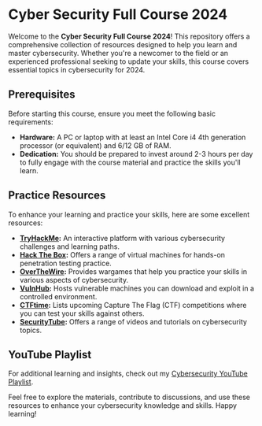 # Cyber Security Full Course 2024

Welcome to the **Cyber Security Full Course 2024**! This repository offers a comprehensive collection of resources designed to help you learn and master cybersecurity. Whether you're a newcomer to the field or an experienced professional seeking to update your skills, this course covers essential topics in cybersecurity for 2024.



## Prerequisites

Before starting this course, ensure you meet the following basic requirements:

- **Hardware:** A PC or laptop with at least an Intel Core i4 4th generation processor (or equivalent) and 6/12 GB of RAM.
- **Dedication:** You should be prepared to invest around 2-3 hours per day to fully engage with the course material and practice the skills you'll learn.



## Practice Resources

To enhance your learning and practice your skills, here are some excellent resources:

- **[TryHackMe](https://tryhackme.com/):** An interactive platform with various cybersecurity challenges and learning paths.
- **[Hack The Box](https://www.hackthebox.eu/):** Offers a range of virtual machines for hands-on penetration testing practice.
- **[OverTheWire](https://overthewire.org/):** Provides wargames that help you practice your skills in various aspects of cybersecurity.
- **[VulnHub](https://www.vulnhub.com/):** Hosts vulnerable machines you can download and exploit in a controlled environment.
- **[CTFtime](https://ctftime.org/):** Lists upcoming Capture The Flag (CTF) competitions where you can test your skills against others.
- **[SecurityTube](http://www.securitytube.net/):** Offers a range of videos and tutorials on cybersecurity topics.

## YouTube Playlist

For additional learning and insights, check out my [Cybersecurity YouTube Playlist](https://www.youtube.com/playlist?list=PLX1eV90xXed2P9ZVaVctfsez_qHZV2VMD). 

Feel free to explore the materials, contribute to discussions, and use these resources to enhance your cybersecurity knowledge and skills. Happy learning!
